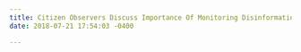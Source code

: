 ```yaml
---
title: Citizen Observers Discuss Importance Of Monitoring Disinformation In Elections
date: 2018-07-21 17:54:03 -0400

---
```

